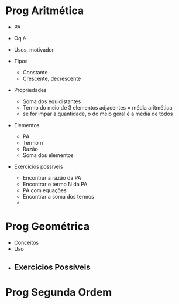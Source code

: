 # Prog Aritmética

- PA 
- Oq é
- Usos, motivador

- Tipos
	- Constante
	- Crescente, decrescente
- Propriedades
	- Soma dos equidistantes
	- Termo do meio de 3 elementos adjacentes = média aritmética
	- se for impar a quantidade, o do meio geral é a média de todos
- Elementos
	- PA
	- Termo n
	- Razão
	- Soma dos elementos
- Exercícios possíveis
	- Encontrar a razão da PA
	- Encontrar o termo N da PA
	- PA com equações
	- Encontrar a soma dos termos
	- 


# Prog Geométrica

- Conceitos
- Uso
- Exercícios Possíveis
	- 

# Prog Segunda Ordem
